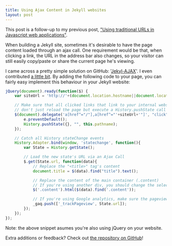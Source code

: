 ```yaml
---
title: Using Ajax Content in Jekyll websites
layout: post
---
```

This post is a follow-up to my previous post, ["Using traditional URLs in Javascript web applications"][previous-post-url].

When building a Jekyll site, sometimes it's desirable to have the page content loaded through an ajax call. One requirement would be that, when clicking a link, the URL in the address bar also changes, so your visitor can still easily copy/paste or share the current page  he's viewing. 

I came across a pretty simple solution on GitHub: '[Jekyl-AJAX][jekyll-ajax]'. I even contributed [a little bit][jekyll-ajax-contributions]. By adding the following code to your page, you can fairly easy implement this behaviour in your Jekyll website:

```javascript
jQuery(document).ready(function($) {
    var siteUrl = 'http://'+(document.location.hostname||document.location.host);

	// Make sure that all clicked links that link to your internal website 
	// don't just reload the page but execute a History.pushState call
    $(document).delegate('a[href^="/"],a[href^="'+siteUrl+'"]', "click", function(e) {
        e.preventDefault();
        History.pushState({}, "", this.pathname);
    });

	// Catch all History stateChange events
    History.Adapter.bind(window, 'statechange', function(){
        var State = History.getState();

        // Load the new state's URL via an Ajax Call
        $.get(State.url, function(data){
        	// Replace the "<title>" tag's content
            document.title = $(data).find("title").text();

            // Replace the content of the main container (.content)
            // If you're using another div, you should change the selector
            $('.content').html($(data).find('.content'));

            // If you're using Google analytics, make sure the pageview is registered!
            _gaq.push(['_trackPageview', State.url]);
        });
    });
});
```

Note: the above snippet asumes you're also using jQuery on your website.

Extra additions or feedback? Check out [the repository on GitHub][jekyll-ajax]!

[previous-post-url]: /2013/07/why-javascript-web-applications-should-embrace-traditional-urls/
[jekyll-ajax]: https://github.com/joelhans/Jekyll-AJAX
[jekyll-ajax-contributions]: https://github.com/joelhans/Jekyll-AJAX/graphs/contributors